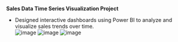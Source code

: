 **Sales Data Time Series Visualization Project**  
- Designed interactive dashboards using Power BI to analyze and visualize sales trends over time.  
  ![image](https://github.com/user-attachments/assets/b297ee19-3f2b-4bfb-8731-1fc164ca2841)
  ![image](https://github.com/user-attachments/assets/5ce2c3fa-6a3d-4bb7-8d44-37cf95d935ff)
  ![image](https://github.com/user-attachments/assets/8384e714-e5d6-49e4-b00f-c78b22e33c39)
  




